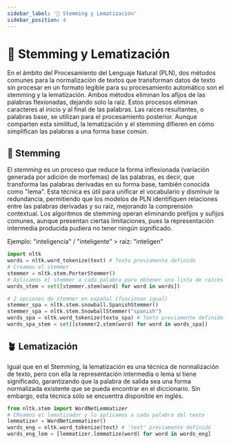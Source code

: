 ```yaml
---
sidebar_label: '🫚 Stemming y Lematización'
sidebar_position: 4
---
```


# 🫚 Stemming y Lematización

En el ámbito del Procesamiento del Lenguaje Natural (PLN), dos métodos comunes para la normalización de textos que transforman datos de texto sin procesar en un formato legible para su procesamiento automático son el stemming y la lematización. Ambos métodos eliminan los afijos de las palabras flexionadas, dejando solo la raíz. Estos procesos eliminan caracteres al inicio y al final de las palabras. Las raíces resultantes, o palabras base, se utilizan para el procesamiento posterior. Aunque comparten esta similitud, la lematización y el stemming difieren en cómo simplifican las palabras a una forma base común.

## 🌿 Stemming

El *stemming* es un proceso que reduce la forma inflexionada (variación generada por adición de morfemas) de las palabras, es decir, que transforma las palabras derivadas en su forma base, también conocida como "lema". Esta técnica es útil para unificar el vocabulario y disminuir la redundancia, permitiendo que los modelos de PLN identifiquen relaciones entre las palabras derivadas y su raíz, mejorando la comprensión contextual. Los algoritmos de stemming operan eliminando prefijos y sufijos comunes, aunque presentan ciertas limitaciones, pues la representación intermedia producida pudiera no tener ningún significado. 

Ejemplo: "inteligencia" / "inteligente" > raíz: "inteligen"

```python title="Algoritmo de stemming más común"
import nltk
words = nltk.word_tokenize(text) # Texto previamente definido
# Creamos el stemmer 
stemmer = nltk.stem.PorterStemmer() 
# Aplicamos el stemmer a cada palabra para obtener una lista de raíces
words_stem = set([stemmer.stem(word) for word in words])
```

```python title="Stemming en español"
# 2 opciones de stemmer en español (funcionan igual)
stemmer_spa = nltk.stem.snowball.SpanishStemmer()
stemmer_spa = nltk.stem.SnowballStemmer("spanish")
words_spa = nltk.word_tokenize(texto_spa) # Texto previamente definido
words_spa_stem = set([stemmer2.stem(word) for word in words_spa])
```

## 🪴 Lematización

Igual que en el Stemming, la lematización es una técnica de normalización de texto, pero con ella la representación intermedia o lema sí tiene significado, garantizando que la palabra de salida sea una forma normalizada existente que se pueda encontrar en el diccionario. Sin embargo, esta técnica sólo se encuentra disponible en inglés. 

```python title="Lematización"
from nltk.stem import WordNetLemmatizer
# CReamos el lematizador y lo aplicamos a cada palabra del texto
lemmatizer = WordNetLemmatizer()
words_eng = nltk.word_tokenize(text) # 'text' previamente definido
words_eng_lem = [lemmatizer.lemmatize(word) for word in words_eng]
```